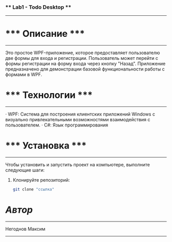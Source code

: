### ** Lab1 - Todo Desktop **
***

# *** Описание ***
***
Это простое WPF-приложение, которое предоставляет пользователю две формы для входа и регистрации. Пользователь может перейти с формы регистрации на форму входа через кнопку "Назад". Приложение предназначено для демонстрации базовой функциональности работы с формами в WPF.

# *** Технологии ***
***
· WPF: Cистема для построения клиентских приложений Windows с визуально привлекательными возможностями взаимодействия с пользователем.
· С#: Язык программирования

# *** Установка ***
***
Чтобы установить и запустить проект на компьютере, выполните следующие шаги:

1. Клонируйте репозиторий:
   ```bash
   git clone "ссылка"
   
# ***Автор***
***
Негоднов Максим
***

